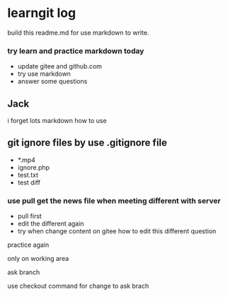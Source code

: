 # learngit log

build this readme.md for use markdown to write.

### try learn and practice markdown today
- update gitee and github.com
- try use markdown 
- answer some questions

## Jack 

i forget lots markdown how to use

## git ignore files by use .gitignore file


- *.mp4
- ignore.php
- test.txt
- test diff 


### use pull get the news file when meeting different with server

+ pull first
+ edit the different again
+ try when change content on gitee how to edit this different question

 practice again

 only on working area 

 ask branch

use checkout command for change to ask brach 

